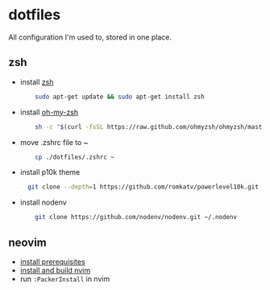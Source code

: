# dotfiles
All configuration I'm used to, stored in one place.

## zsh
- install [zsh](https://www.zsh.org/)
    ```bash
        sudo apt-get update && sudo apt-get install zsh
    ```
- install [oh-my-zsh](https://ohmyz.sh/)
    ```bash
        sh -c "$(curl -fsSL https://raw.github.com/ohmyzsh/ohmyzsh/master/tools/install.sh)"
    ```
- move .zshrc file to ~
    ```bash
        cp ./dotfiles/.zshrc ~
    ```
- install p10k theme
    ```bash
      git clone --depth=1 https://github.com/romkatv/powerlevel10k.git ${ZSH_CUSTOM:-$HOME/.oh-my-zsh/custom}/themes/powerlevel10k
    ```
- install nodenv
    ```bash
        git clone https://github.com/nodenv/nodenv.git ~/.nodenv
    ```

## neovim
- [install prerequisites](https://github.com/neovim/neovim/wiki/Building-Neovim#build-prerequisites)
- [install and build nvim](https://github.com/neovim/neovim/wiki/Building-Neovim)
- run `:PackerInstall` in nvim

